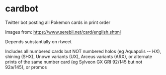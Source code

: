 # cardbot
Twitter bot posting all Pokemon cards in print order

Images from: https://www.serebii.net/card/english.shtml

Depends substantially on rtweet

Includes all numbered cards but NOT numbered holos (eg Aquapolis -- HX), shining (SHX), Unown variants (UX), Arceus variants (ARX), or alternate prints of the same number card (eg Sylveon GX GRI 92/145 but not 92a/145), or promos
